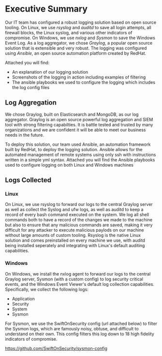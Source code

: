 # Executive Summary

Our IT team has configured a robust logging solution based on open source
tooling.  On Linux, we use *rsyslog* and *auditd* to save all login attempts,
all firewall blocks, the Linux syslog, and various other indicators of
compromise.  On Windows, we use *nxlog* and *Sysmon* to save the Windows Event
Log.  As a log aggregator, we chose *Graylog*, a popular open source solution
that is extensible and very robust.  The logging was configured using
*Ansible*, an open source automation platform created by RedHat.

Attached you will find:

- An explanation of our logging solution
- Screenshots of the logging in action including examples of filtering
- The ansible playbooks we used to configure the logging which includes the log config files

## Log Aggregation

We chose Graylog, built on Elasticsearch and MongoDB, as our log aggregator.
Graylog is an open source powerful log aggregation and SIEM tool with strong 
filtering capabilties.  It is battle tested and trusted by many organizations
and we are confident it will be able to meet our business needs in the future.

To deploy this solution, our team used Ansible, an automation framework built
by RedHat, to deploy the logging solution.  Ansible allows for the automated
management of remote systems using only ssh with instructions written in a
simple yml syntax.  Attached you will find the Ansible playbooks used to
configure logging on both Linux and Windows machines

## Logs Collected

### Linux

On Linux, we use rsyslog to forward our logs to the central Graylog server as
well as collect the Syslog and ufw logs, as well as auditd to keep a record of
every bash command executed on the system.  We log all shell commands both to
have a record of the changes we made to the machine but also to ensure that
any malicious commands are saved, making it very difficult for any attacker to
execute malicious paylods on our machine without large amounts of custom
tooling. Rsyslog is the native Linux solution and comes preinstalled on every
machine we use, with auditd being installed seperately and integrating with
Linux's default auditing capabilities.

### Windows

On Windows, we install the nxlog agent to forward our logs to the central 
Graylog server, Sysmon (with a custom config) to log security critical events,
and the Windows Event Viewer's default log collection capabilities.
Specifically, we collect the following logs:

- Application
- Security
- System
- Sysmon

For Sysmon, we use the SwiftOnSecurity config (url attached below) to filter
the Sysmon logs, which are famously noisy, obtuse, and difficult to understand
on their own.  This config filters this log down to 18 high fidelity indicators
of compromise.

https://github.com/SwiftOnSecurity/sysmon-config
